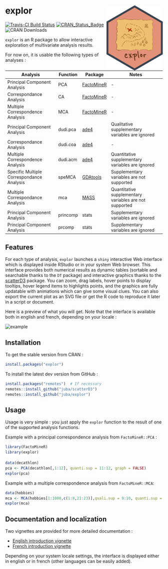 # explor  <img src="man/figures/logo.png" width="180" align="right" />


[![Travis-CI Build Status](https://travis-ci.org/juba/explor.svg?branch=master)](https://travis-ci.org/juba/explor)
[![CRAN_Status_Badge](http://www.r-pkg.org/badges/version-ago/explor)](https://cran.r-project.org/package=explor)
![CRAN Downloads](http://cranlogs.r-pkg.org/badges/last-month/explor) 


`explor` is an R package to allow interactive exploration of multivariate analysis results.

For now on, it is usable the following types of analyses :

Analysis | Function  | Package | Notes
------------- | ------------- | ---------- | --------
Principal Component Analysis  | PCA  | [FactoMineR](http://factominer.free.fr/) | -
Correspondance Analysis  | CA  | [FactoMineR](http://factominer.free.fr/) | -
Multiple Correspondence Analysis  | MCA  | [FactoMineR](http://factominer.free.fr/) | -
Principal Component Analysis  | dudi.pca  | [ade4](https://cran.r-project.org/package=ade4) | Qualitative supplementary variables are ignored
Correspondance Analysis  | dudi.coa  | [ade4](https://cran.r-project.org/package=ade4)  | -
Multiple Correspondence Analysis  | dudi.acm  | [ade4](https://cran.r-project.org/package=ade4) | Quantitative supplementary variables are ignored
Specific Multiple Correspondance Analysis | speMCA | [GDAtools](https://cran.r-project.org/package=GDAtools) | Supplementary variables are not supported
Multiple Correspondance Analysis | mca | [MASS](https://cran.r-project.org/package=MASS) | Quantitative supplementary variables are not supported
Principal Component Analysis  | princomp  | stats | Supplementary variables are ignored
Principal Component Analysis  | prcomp  | stats | Supplementary variables are ignored

## Features

For each type of analysis, `explor` launches a `shiny` interactive Web interface which is displayed inside RStudio or in your system Web browser. This interface provides both numerical results as dynamic tables (sortable and searchable thanks to the `DT` package) and interactive graphics thanks to the [scatterD3](https://github.com/juba/scatterD3) package. You can zoom, drag labels, hover points to display tooltips, hover legend items to highlights points, and the graphics are fully updatable with animations which can give some visual clues. You can also export the current plot as an SVG file or get the R code to reproduce it later in a script or document.

Here is a preview of what you will get. Note that the interface is available both in english and french, depending on your locale :

![example](https://raw.github.com/juba/explor/master/resources/screencast_0.3.gif) 


## Installation

To get the stable version from CRAN :

```r
install.packages("explor")
```

To install the latest dev version from GitHub :

```r
install.packages("remotes")  # If necessary
remotes::install_github("juba/scatterD3")
remotes::install_github("juba/explor")
```
    
## Usage

Usage is very simple : you just apply the `explor` function to the result of one of the supported analysis functions.

Example with a principal correspondence analysis from `FactoMineR::PCA` :

```r
library(FactoMineR)
library(explor)

data(decathlon)
pca <- PCA(decathlon[,1:12], quanti.sup = 11:12, graph = FALSE)
explor(pca)
```

Example with a multiple correspondence analysis from `FactoMineR::MCA`:

```r
data(hobbies)
mca <- MCA(hobbies[1:1000,c(1:8,21:23)],quali.sup = 9:10, quanti.sup = 11, ind.sup = 1:100)
explor(mca)
```

## Documentation and localization

Two vignettes are provided for more detailed documentation :

- [English introduction vignette](https://github.com/juba/explor/blob/master/vignettes/introduction_en.Rmd)
- [French introduction vignette](https://github.com/juba/explor/blob/master/vignettes/introduction_fr.Rmd)

Depending on your system locale settings, the interface is displayed either in english or in french (other languages can be easily added).
